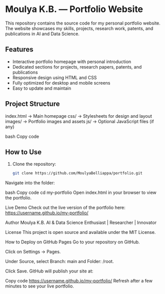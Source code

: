# Moulya K.B. — Portfolio Website



This repository contains the source code for my personal portfolio website. The website showcases my skills, projects, research work, patents, and publications in AI and Data Science.

## Features
- Interactive portfolio homepage with personal introduction
- Dedicated sections for projects, research papers, patents, and publications
- Responsive design using HTML and CSS
- Fully optimized for desktop and mobile screens
- Easy to update and maintain

## Project Structure
index.html → Main homepage
css/ → Stylesheets for design and layout
images/ → Portfolio images and assets
js/ → Optional JavaScript files (if any)

bash
Copy code

## How to Use
1. Clone the repository:
   ```bash
   git clone https://github.com/MoulyaBelliappa/portfolio.git

Navigate into the folder:

bash
Copy code
cd my-portfolio
Open index.html in your browser to view the portfolio.

Live Demo
Check out the live version of the portfolio here:
https://username.github.io/my-portfolio/

Author
Moulya K.B.
AI & Data Science Enthusiast | Researcher | Innovator

License
This project is open source and available under the MIT License.

How to Deploy on GitHub Pages
Go to your repository on GitHub.

Click on Settings → Pages.

Under Source, select Branch: main and Folder: /root.

Click Save. GitHub will publish your site at:


Copy code
https://username.github.io/my-portfolio/
Refresh after a few minutes to see your live portfolio.

